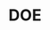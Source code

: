 ---
name: Matthew Soldner
department: Department of Education*
sub-department: National Center for Education Statistics^
title: DOE
---